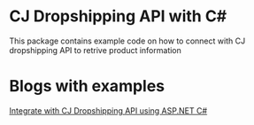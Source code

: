 # CJ Dropshipping API with C#
This package contains example code on how to connect with CJ dropshipping API to retrive product information
# Blogs with examples
[Integrate with CJ Dropshipping API using ASP.NET C#](https://www.naveedulhaq.com/index.php/dot-net-core/integrate-with-cj-dropshipping-api-using-asp-net-c/ "Naveed Ul-Haq's Blog")
